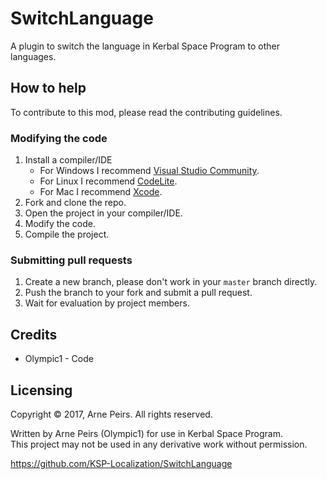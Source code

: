 # SwitchLanguage
A plugin to switch the language in Kerbal Space Program to other languages.

## How to help
To contribute to this mod, please read the contributing guidelines.

### Modifying the code

1. Install a compiler/IDE
    * For Windows I recommend [Visual Studio Community](https://www.visualstudio.com/vs/community/).
    * For Linux I recommend [CodeLite](https://codelite.org/).
    * For Mac I recommend [Xcode](https://developer.apple.com/xcode/).
2. Fork and clone the repo.
3. Open the project in your compiler/IDE.
4. Modify the code.
5. Compile the project.

### Submitting pull requests

1. Create a new branch, please don't work in your `master` branch directly.
2. Push the branch to your fork and submit a pull request.
3. Wait for evaluation by project members.

## Credits
* Olympic1 - Code

## Licensing
Copyright © 2017, Arne Peirs. All rights reserved.

Written by Arne Peirs (Olympic1) for use in Kerbal Space Program.  
This project may not be used in any derivative work without permission.

https://github.com/KSP-Localization/SwitchLanguage
